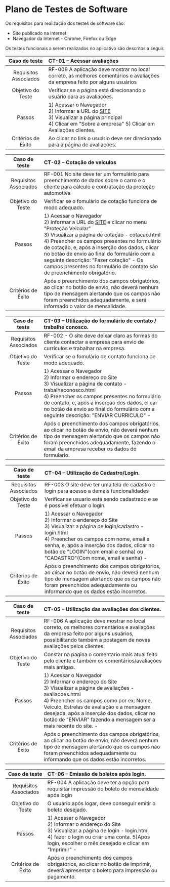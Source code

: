 # Plano de Testes de Software

Os requisitos para realização dos testes de software são:
*	Site publicado na Internet
*	Navegador da Internet - Chrome, Firefox ou Edge


Os testes funcionais a serem realizados no aplicativo são descritos a seguir.

|     Caso de teste      | CT-01 – Acessar avaliações                                                                                                                                                                                                                                                                                            |
|:----------------------:|:--------------------------------------------------------------------------------------------------------------------------------------------------------------------------------------------------------------------------------------------------------------------------------------------------------------------|
| Requisitos Associados	 | RF-009	A aplicação deve mostrar no local correto, as melhores comentários e avaliações da empresa feito por alguns usuários                                                                                                                                                        |
|   Objetivo do Teste    | 	Verificar se a página está direcionando o usuário para as avaliações.                                                                                                                                                                                                                           |
|        Passos	         | 1) Acessar o Navegador <br> 2) Informar a URL do [SITE](https://github.com/ICEI-PUC-Minas-PMV-ADS/pmv-ads-2022-1-e1-proj-web-t2-vechile-protection) <br> 3) Visualizar a página principal <br> 4) Clicar em "Sobre a empresa" 5) Clicar em Avaliações clientes.                                                                                                                                                       |
|   Critérios de Êxito   | 	Ao clicar no link o usuário deve ser direcionado para a página de avaliações. 
 
 
|     Caso de teste      | CT-02 – Cotação de veículos                                                                                                                                                                                                                                                                         |
|         :---:          | :---                                                                                                                                                                                                                                                                                                                |
| Requisitos Associados	 | RF-001	No site deve ter um formulário para preenchimento de dados sobre o carro e o cliente para cálculo e contratação da proteção automotiva                                                                                                                            |
|   Objetivo do Teste    | 	Verificar se  o fomulário de cotação funciona de modo adequado.                                                                                                                                                                                                                                                    |
|        Passos	         | 1) Acessar o Navegador <br> 2) Informar a URL do [SITE](https://github.com/ICEI-PUC-Minas-PMV-ADS/pmv-ads-2022-1-e1-proj-web-t2-vechile-protection) e clicar no menu "Proteção Veicular" <br> 3) Visualizar a página de cotação - cotacao.html <br> 4) Preencher os campos presentes no formulário de cotação, e, após a inserção dos dados, clicar no botão de envio ao final do formulário com a seguinte descrição: "Fazer cotação" - Os campos presentes no formulário de contato são de preenchimento obrigatório. |
| Critérios de Êxito |	Após o preenchimento dos campos obrigatórios, ao clicar no botão de envio, não deverá nenhum tipo de mensagem alertando que os campos não foram preenchidos adequadamente, e será informado o valor de mensalidade.


|     Caso de teste      | CT-03 – Utilização do formulário de contato / trabalhe conosco.                                                                                                                                                                                                                                                                       |
|         :---:          | :---                                                                                                                                                                                                                                                                                                                |
| Requisitos Associados	 | RF-002 - O site deve deixar claro as formas do cliente contactar a empresa para envio de currículos e trabalhar na empresa.                                                                                                 |
|   Objetivo do Teste    | 	Verificar se  o fomulário de contato funciona de modo adequado.                                                                                                                                                                                                                                                    |
|        Passos	         | 1) Acessar o Navegador <br> 2) Informar o endereço do Site <br> 3) Visualizar a página de contato - trabalheconosco.html <br> 4) Preencher os campos presentes no formulário de contato, e, após a inserção dos dados, clicar no botão de envio ao final do formulário com a seguinte descrição: "ENVIAR CURRICULO" -|
| Critérios de Êxito |	Após o preenchimento dos campos obrigatórios, ao clicar no botão de envio, não deverá nenhum tipo de mensagem alertando que os campos não foram preenchidos adequadamente, fazendo o email da empresa receber os dados do formulario.


|     Caso de teste      | CT-04 – Utilização do Cadastro/Login.                                                                                                                                                                                                                                                                       |
|         :---:          | :---                                                                                                                                                                                                                                                                                                                |
| Requisitos Associados	 | RF-003 O site deve ter uma tela de cadastro e login para acesso a demais funcionalidades         |                                                                                       
|   Objetivo do Teste    | 	Verificar se usuario está sendo cadastrado e se é possível efetuar o login.                                                                                                                                                                                                                                                    |
|        Passos	         | 1) Acessar o Navegador <br> 2) Informar o endereço do Site <br> 3) Visualizar a página de login/cadastro - login.html <br> 4) Preencher os campos com nome, email e senha, e, após a inserção dos dados, clicar no botão de "LOGIN"(com email e senha) ou "CADASTRO"(Com nome, email e senha) -|
| Critérios de Êxito |	Após o preenchimento dos campos obrigatórios, ao clicar no botão de envio, não deverá nenhum tipo de mensagem alertando que os campos não foram preenchidos adequadamente ou informando que os dados estão incorretos.


|     Caso de teste      | CT-05 – Utilização das avaliações dos clientes.                                                                                                                                                                                                                                                                       |
|         :---:          | :---                                                                                                                                                                                                                                                                                                                |
| Requisitos Associados	 | RF-006 A aplicação deve mostrar no local correto, os melhores comentários e avaliações da empresa feito por alguns usuários, possibilitando também a postagem de novas avaliações pelos clientes.        |                                                                                       
|   Objetivo do Teste    | 	Constar na pagina o comentario mais atual feito pelo cliente e também os comentários/avaliações mais antigas.                                                                                                                                                                                                                                                    |
|        Passos	         | 1) Acessar o Navegador <br> 2) Informar o endereço do Site <br> 3) Visualizar a página de avaliações - avaliacoes.html <br> 4) Preencher os campos como por ex: Nome, Veículo, Estrelas de avaliação e a mensagem desejada, após a inserção dos dados, clicar no botão de "ENVIAR" fazendo a mensagem ser a mais recente do site. -|
| Critérios de Êxito |	Após o preenchimento dos campos obrigatórios, ao clicar no botão de envio, não deverá nenhum tipo de mensagem alertando que os campos não foram preenchidos adequadamente ou informando que os dados estão incorretos.


|     Caso de teste      | CT-06 – Emissão de boletos após login.                                                                                                                                                                                                                                                                       |
|         :---:          | :---                                                                                                                                                                                                                                                                                                                |
| Requisitos Associados	 | RF-004	A aplicação deve ter a opção para requisitar impressão do boleto de mensalidade após login        |                                                                                       
|   Objetivo do Teste    | 	O usuário após logar, deve conseguir emitir o boleto desejado.                                                                                                                                                                                                                                                   |
|        Passos	         | 1) Acessar o Navegador <br> 2) Informar o endereço do Site <br> 3) Visualizar a página de login - login.html <br> 4) fazer o login ou criar uma conta. 5)Após login, escolher o mês desejado e clicar em "Imprimir" -|
| Critérios de Êxito |	Após o preenchimento dos campos obrigatórios, ao clicar no botão de imprimir, deverá apresentar o boleto para impressão ou pagamento.
